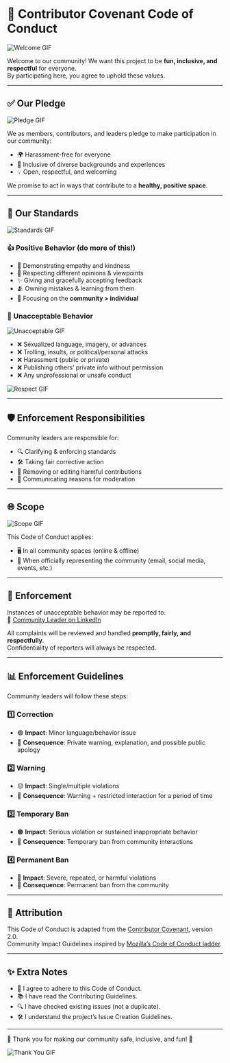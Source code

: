 # 🌟 Contributor Covenant Code of Conduct

![Welcome GIF](https://media.giphy.com/media/v1.Y2lkPTc5MGI3NjExcjQ1cDA3MXk2eDRnd204cnI4dHJmNWo1NGlqa3U2NTVmeWxyb2VoNyZlcD12MV9naWZzX3NlYXJjaCZjdD1n/hVEBWRInEvNOEVS18i/giphy.gif)

Welcome to our community! We want this project to be **fun, inclusive, and respectful** for everyone.  
By participating here, you agree to uphold these values.

---

## ✅ Our Pledge

![Pledge GIF](https://media3.giphy.com/media/v1.Y2lkPTc5MGI3NjExZndod2djOTl2eDNvaTYwbWtvbTJ1dDY2emF2ZXByN3FwODZhNzVtcSZlcD12MV9pbnRlcm5hbF9naWZfYnlfaWQmY3Q9Zw/L1R1tvI9svkIWwpVYr/giphy.gif)

We as members, contributors, and leaders pledge to make participation in our community:

- 🌍 Harassment-free for everyone
- 👥 Inclusive of diverse backgrounds and experiences
- 💡 Open, respectful, and welcoming

We promise to act in ways that contribute to a **healthy, positive space**.

---

## 🎯 Our Standards

![Standards GIF](https://media.giphy.com/media/v1.Y2lkPTc5MGI3NjExcm1rbG1lZ2Y4dmMzeWlpYXJ6c2piczJkN3h5ZXdrMTNheTU5amU3diZlcD12MV9naWZzX3NlYXJjaCZjdD1n/EZr27ZbJwmjE9PGyLN/giphy.gif)

### 👍 Positive Behavior (do more of this!)

- 🤝 Demonstrating empathy and kindness
- 💬 Respecting different opinions & viewpoints
- ✨ Giving and gracefully accepting feedback
- 🫂 Owning mistakes & learning from them
- 🌟 Focusing on the **community > individual**

### 🚫 Unacceptable Behavior

![Unacceptable GIF](https://media.giphy.com/media/v1.Y2lkPTc5MGI3NjExcm1rbG1lZ2Y4dmMzeWlpYXJ6c2piczJkN3h5ZXdrMTNheTU5amU3diZlcD12MV9naWZzX3NlYXJjaCZjdD1n/Rpl1sod1vCXK0L2SUN/giphy.gif)

- ❌ Sexualized language, imagery, or advances
- ❌ Trolling, insults, or political/personal attacks
- ❌ Harassment (public or private)
- ❌ Publishing others’ private info without permission
- ❌ Any unprofessional or unsafe conduct

![Respect GIF](https://media.giphy.com/media/v1.Y2lkPTc5MGI3NjExcm1rbG1lZ2Y4dmMzeWlpYXJ6c2piczJkN3h5ZXdrMTNheTU5amU3diZlcD12MV9naWZzX3NlYXJjaCZjdD1n/KGhpQ5NMoWKQurlHwI/giphy.gif)

---

## 🛡️ Enforcement Responsibilities

Community leaders are responsible for:

- 🔍 Clarifying & enforcing standards
- 🛠️ Taking fair corrective action
- 🧹 Removing or editing harmful contributions
- 📢 Communicating reasons for moderation

---

## 🌐 Scope

![Scope GIF](https://media.giphy.com/media/v1.Y2lkPTc5MGI3NjExd3NheTQ3MmN6NGZhM3A4cWNnbXlhanptdnFzamtqZDl0NjBseXozYSZlcD12MV9naWZzX3NlYXJjaCZjdD1n/5k5vZwRFZR5aZeniqb/giphy.gif)

This Code of Conduct applies:

- 🖥️ In all community spaces (online & offline)
- 📧 When officially representing the community (email, social media, events, etc.)

---

## 🚨 Enforcement

Instances of unacceptable behavior may be reported to:  
📩 [Community Leader on LinkedIn](https://www.linkedin.com/in/avdhesh-varshney/)

All complaints will be reviewed and handled **promptly, fairly, and respectfully**.  
Confidentiality of reporters will always be respected.

---

## 📊 Enforcement Guidelines

Community leaders will follow these steps:

### 1️⃣ Correction

- 🟢 **Impact**: Minor language/behavior issue
- 🔵 **Consequence**: Private warning, explanation, and possible public apology

### 2️⃣ Warning

- 🟡 **Impact**: Single/multiple violations
- 🔵 **Consequence**: Warning + restricted interaction for a period of time

### 3️⃣ Temporary Ban

- 🟠 **Impact**: Serious violation or sustained inappropriate behavior
- 🔵 **Consequence**: Temporary ban from community interactions

### 4️⃣ Permanent Ban

- 🔴 **Impact**: Severe, repeated, or harmful violations
- 🔵 **Consequence**: Permanent ban from the community

---

## 📌 Attribution

This Code of Conduct is adapted from the [Contributor Covenant][homepage], version 2.0.  
Community Impact Guidelines inspired by [Mozilla’s Code of Conduct ladder](https://github.com/mozilla/diversity).

[homepage]: https://www.contributor-covenant.org

---

## ✨ Extra Notes

- 📝 I agree to adhere to this Code of Conduct.
- 📚 I have read the Contributing Guidelines.
- 🔍 I have checked existing issues (not a duplicate).
- 🛠️ I understand the project’s Issue Creation Guidelines.

---

🌟 Thank you for making our community safe, inclusive, and fun! 🌟

![Thank You GIF](https://media.giphy.com/media/v1.Y2lkPTc5MGI3NjExNWlocGJoeGplaHNtMmYxM3IyNDR3M3Q4YzIzaDhwdHBkMDQ1ZzRwZCZlcD12MV9naWZzX3NlYXJjaCZjdD1n/wIVA0zh5pt0G5YtcAL/giphy.gif)
